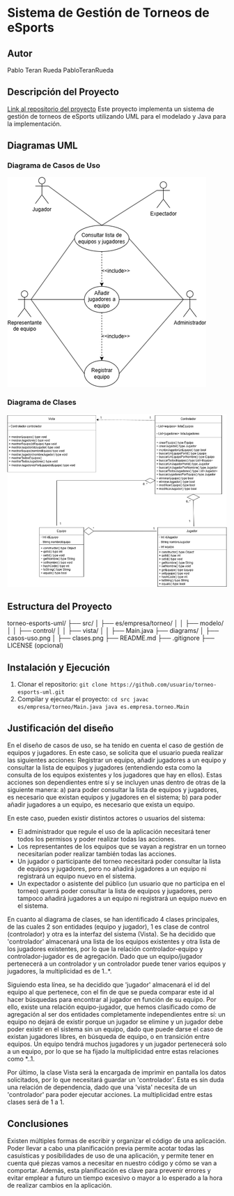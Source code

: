 # Sistema de Gestión de Torneos de eSports
## Autor
Pablo Teran Rueda
PabloTeranRueda
## Descripción del Proyecto
[Link al repositorio del proyecto](https://github.com/PabloTeranRueda/torneo-esports-uml)
Este proyecto implementa un sistema de gestión de torneos de eSports
utilizando UML para el modelado y Java para la implementación.
## Diagramas UML
### Diagrama de Casos de Uso
![Diagrama de casos de uso](diagrams/casos-uso.png)
### Diagrama de Clases
![Diagrama de clases](diagrams/clases.png)

## Estructura del Proyecto
torneo-esports-uml/ ├── src/
│ ├── es/empresa/torneo/
│ │ ├── modelo/
│ │ ├── control/
│ │ ├── vista/
│ │ ├── Main.java
├── diagrams/
│ ├── casos-uso.png
│ ├── clases.png
├── README.md
├── .gitignore
├── LICENSE (opcional)
## Instalación y Ejecución
1. Clonar el repositorio:
`git clone https://github.com/usuario/torneo-esports-uml.git`
2. Compilar y ejecutar el proyecto:
`cd src javac es/empresa/torneo/Main.java java es.empresa.torneo.Main`
## Justificación del diseño
En el diseño de casos de uso, se ha tenido en cuenta el caso de gestión de equipos y jugadores. En este caso, se solicita que el usuario pueda realizar las siguientes acciones: Registrar un equipo, añadir jugadores a un equipo y consultar la lista de equipos y jugadores (entendiendo esta como la consulta de los equipos existentes y los jugadores que hay en ellos).
Estas acciones son dependientes entre sí y se incluyen unas dentro de otras de la siguiente manera: a) para poder consultar la lista de equipos y jugadores, es necesario que existan equipos y jugadores en el sistema; b) para poder añadir jugadores a un equipo, es necesario que exista un equipo.

En este caso, pueden existir distintos actores o usuarios del sistema: 
- El administrador que regule el uso de la aplicación necesitará tener todos los permisos y poder realizar todas las acciones.
- Los representantes de los equipos que se vayan a registrar en un torneo necesitarían poder realizar también todas las acciones.
- Un jugador o participante del torneo necesitará poder consultar la lista de equipos y jugadores, pero no añadirá jugadores a un equipo ni registrará un equipo nuevo en el sistema.
- Un expectador o asistente del público (un usuario que no participa en el torneo) querrá poder consultar la lista de equipos y jugadores, pero tampoco añadirá jugadores a un equipo ni registrará un equipo nuevo en el sistema.

En cuanto al diagrama de clases, se han identificado 4 clases principales, de las cuales 2 son entidades (equipo y jugador), 1 es clase de control (controlador) y otra es la interfaz del sistema (Vista).
Se ha decidido que 'controlador' almacenará una lista de los equipos existentes y otra lista de los jugadores existentes, por lo que la relación controlador-equipo y controlador-jugador es de agregación. Dado que un equipo/jugador pertenecerá a un controlador y un controlador puede tener varios equipos y jugadores, la multiplicidad es de 1..*.

Siguiendo esta línea, se ha decidido que 'jugador' almacenará el id del equipo al que pertenece, con el fin de que se pueda comparar este id al hacer búsquedas para encontrar al jugador en función de su equipo. Por ello, existe una relación equipo-jugador, que hemos clasificado como de agregación al ser dos entidades completamente independientes entre sí: un equipo no dejará de existir porque un jugador se elimine y un jugador debe poder existir en el sistema sin un equipo, dado que puede darse el caso de existan jugadores libres, en búsqueda de equipo, o en transición entre equipos. Un equipo tendrá muchos jugadores y un jugador pertenecerá solo a un equipo, por lo que se ha fijado la multiplicidad entre estas relaciones como *..1.

Por último, la clase Vista será la encargada de imprimir en pantalla los datos solicitados, por lo que necesitará guardar un 'controlador'. Esta es sin duda una relación de dependencia, dado que una 'vista' necesita de un 'controlador' para poder ejecutar acciones. La multiplicidad entre estas clases será de 1 a 1.

## Conclusiones
Existen múltiples formas de escribir y organizar el código de una aplicación. Poder llevar a cabo una planificación previa permite acotar todas las casuísticas y posibilidades de uso de una aplicación, y permite tener en cuenta qué piezas vamos a necesitar en nuestro código y cómo se van a comportar. Además, esta planificación es clave para prevenir errores y evitar emplear a futuro un tiempo excesivo o mayor a lo esperado a la hora de realizar cambios en la aplicación.